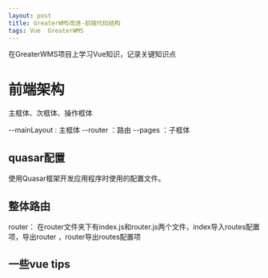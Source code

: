 ```yaml
---
layout: post
title: GreaterWMS改进-前端代码结构
tags: Vue  GreaterWMS 
---
```


在GreaterWMS项目上学习Vue知识，记录关键知识点

# 前端架构
主框体、次框体、操作框体

--mainLayout : 主框体
--router ：路由
--pages ：子框体


## quasar配置

使用Quasar框架开发应用程序时使用的配置文件。

## 整体路由

router： 在router文件夹下有index.js和router.js两个文件，index导入routes配置项，导出router ，router导出routes配置项

## 一些vue tips

<template> 标签用于定义组件的 HTML 结构和布局。这部分代码描述了组件的用户界面，包括元素、数据绑定和指令

<script> 标签用于定义组件的逻辑和行为，包括数据、方法、生命周期钩子、计算属性等

```
v-show: 指令用于条件渲染
    eg: v-show="lang !== 'zh-hans'"表示语言为非中文条件渲染
```

```
q-btn 里的 :label 后面跟的是调用后端接口
```
